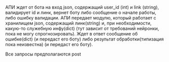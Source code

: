 
АПИ ждет от бота на вход json, содержащий user_id (int) и link (string), валидирует id и линк, вернет боту либо сообщение о начале работы, либо ошибку валидации.
АПИ передает модулю, который работает с хранилищем json, содержащий линк(string) и, при необходимости, какую-то служебную инфу(dict) (тут зависит от требований нейронки, пока не могу спрогнозировать). Ждет в ответ сообщение об ошибке(dict) (и передаст его боту) либо результат обработки(типизация пока неизвестна) (и передаст его боту).

Все запросы предполагаются post